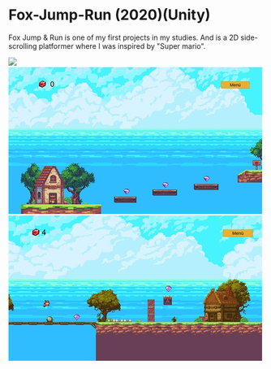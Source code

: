 # Fox-Jump-Run (2020)(Unity)

Fox Jump & Run is one of my first projects in my studies. And is a 2D side-scrolling platformer where I was inspired by "Super mario".

<img src="https://github.com/KazrailDxD/Fox-Jump-Run/blob/main/Haupmen%C3%BC%20Fox%20%26%20Run.jpg">  
<img src="https://github.com/KazrailDxD/Fox-Jump-Run/blob/main/Fox%20Jump%20%26%20Run1.jpg" >
<img src="https://github.com/KazrailDxD/Fox-Jump-Run/blob/main/Fox%20Jump%20%26%20Run%202.jpg" >
